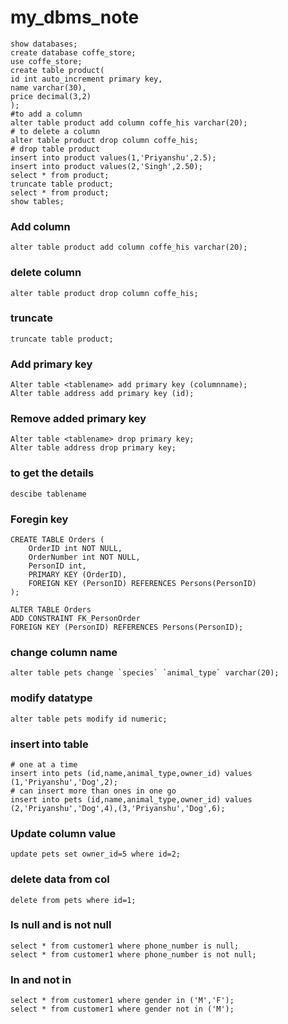 # my_dbms_note
```
show databases;
create database coffe_store;
use coffe_store;
create table product(
id int auto_increment primary key,
name varchar(30),
price decimal(3,2)
);
#to add a column
alter table product add column coffe_his varchar(20);
# to delete a column
alter table product drop column coffe_his;
# drop table product
insert into product values(1,'Priyanshu',2.5);
insert into product values(2,'Singh',2.50);
select * from product;
truncate table product;
select * from product;
show tables;
```

### Add column
```
alter table product add column coffe_his varchar(20);
```
### delete column
```
alter table product drop column coffe_his;
```
### truncate
```
truncate table product;
```
### Add primary key
```
Alter table <tablename> add primary key (columnname);
Alter table address add primary key (id);
```
### Remove added primary key
```
Alter table <tablename> drop primary key;
Alter table address drop primary key;
```
### to get the details
```
descibe tablename
```

### Foregin key
```
CREATE TABLE Orders (
    OrderID int NOT NULL,
    OrderNumber int NOT NULL,
    PersonID int,
    PRIMARY KEY (OrderID),
    FOREIGN KEY (PersonID) REFERENCES Persons(PersonID)
);

ALTER TABLE Orders
ADD CONSTRAINT FK_PersonOrder
FOREIGN KEY (PersonID) REFERENCES Persons(PersonID);
```
### change column name
```
alter table pets change `species` `animal_type` varchar(20);
```
### modify datatype
```
alter table pets modify id numeric;
```
### insert into table
```
# one at a time
insert into pets (id,name,animal_type,owner_id) values (1,'Priyanshu','Dog',2);
# can insert more than ones in one go
insert into pets (id,name,animal_type,owner_id) values (2,'Priyanshu','Dog',4),(3,'Priyanshu','Dog',6);
```

### Update column value
```
update pets set owner_id=5 where id=2;
```
### delete data from col
```
delete from pets where id=1;
```
### Is null and is not null
```
select * from customer1 where phone_number is null;
select * from customer1 where phone_number is not null;
```
### In and not in
```
select * from customer1 where gender in ('M','F');
select * from customer1 where gender not in ('M');
```
